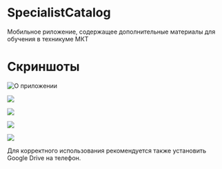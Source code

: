# SpecialistCatalog
Мобильное риложение, содержащее дополнительные материалы для обучения в техникуме МКТ

# Скриншоты
![О приложении](SpecialistCatalog/Demo/0_About.jpg)

![](SpecialistCatalog/Demo/1_Menu.jpg)

![](SpecialistCatalog/Demo/2_SII.jpg)

![](SpecialistCatalog/Demo/3_SII.jpg)

![](SpecialistCatalog/Demo/4_XOR.jpg)


Для корректного использования рекомендуется также установить Google Drive на телефон.
